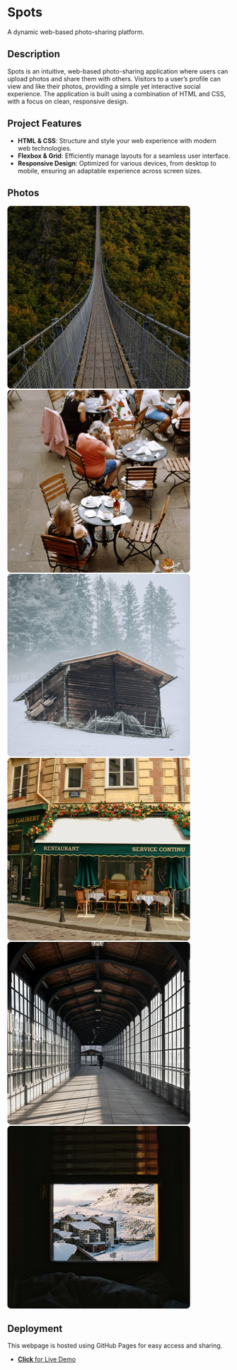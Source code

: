# **Spots**

A dynamic web-based photo-sharing platform.

## **Description**

Spots is an intuitive, web-based photo-sharing application where users can upload photos and share them with others. Visitors to a user’s profile can view and like their photos, providing a simple yet interactive social experience. The application is built using a combination of HTML and CSS, with a focus on clean, responsive design.

## **Project Features**

- **HTML & CSS**: Structure and style your web experience with modern web technologies.
- **Flexbox & Grid**: Efficiently manage layouts for a seamless user interface.
- **Responsive Design**: Optimized for various devices, from desktop to mobile, ensuring an adaptable experience across screen sizes.

## **Photos**

![Van Thorens](./images/demo/bridge.png)
![Van Thorens](./images/demo/cafe.png)
![Van Thorens](./images/demo/house.png)
![Van Thorens](./images/demo/Restaurant.png)
![Van Thorens](./images/demo/tunnel.png)
![Van Thorens](./images/demo/Van%20Thorens.png)

## **Deployment**

This webpage is hosted using GitHub Pages for easy access and sharing.

- [**Click** for Live Demo](https://dpersaud92.github.io/se_project_spots/)
